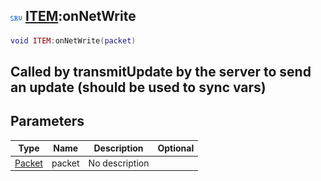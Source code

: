## ![server](.gitbook/assets/server.png) [ITEM](./home/ITEM):onNetWrite

```lua
void ITEM:onNetWrite(packet)
```

Called by transmitUpdate by the server to send an update (should be used to sync vars)
------
## Parameters

| Type   | Name | Description | Optional |
| ------ | ---- | ----------- | -------: |
| [Packet](./home/Packet) | packet | No description |  |

